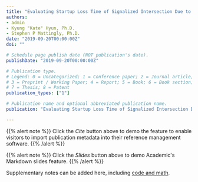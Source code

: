 ```yaml
---
title: "Evaluating Startup Loss Time of Signalized Intersection Due to Technology Induced Driving Behavior"
authors:
- admin
- Kyung "Kate" Hyun, Ph.D.
- Stephen P Mattingly, Ph.D.
date: "2019-09-20T00:00:00Z"
doi: ""

# Schedule page publish date (NOT publication's date).
publishDate: "2019-09-20T00:00:00Z"

# Publication type.
# Legend: 0 = Uncategorized; 1 = Conference paper; 2 = Journal article;
# 3 = Preprint / Working Paper; 4 = Report; 5 = Book; 6 = Book section;
# 7 = Thesis; 8 = Patent
publication_types: ["1"]

# Publication name and optional abbreviated publication name.
publication: "Evaluating Startup Loss Time of Signalized Intersection Due to Technology Induced Driving Behavior"

---
```


{{% alert note %}}
Click the *Cite* button above to demo the feature to enable visitors to import publication metadata into their reference management software.
{{% /alert %}}

{{% alert note %}}
Click the *Slides* button above to demo Academic's Markdown slides feature.
{{% /alert %}}

Supplementary notes can be added here, including [code and math](https://sourcethemes.com/academic/docs/writing-markdown-latex/).
